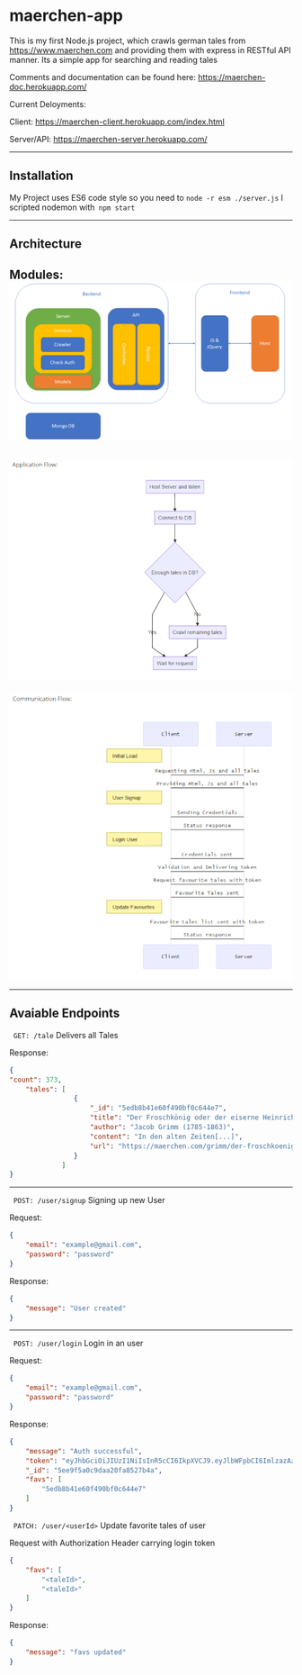 maerchen-app
===================


This is my first Node.js project, which crawls german tales from https://www.maerchen.com and providing them with express in RESTful API manner.
Its a simple app for searching and reading tales

Comments and documentation can be found here: https://maerchen-doc.herokuapp.com/

Current Deloyments:

Client: https://maerchen-client.herokuapp.com/index.html

Server/API: https://maerchen-server.herokuapp.com/

----------
Installation
-------------
My Project uses ES6 code style so you need to ``` node -r esm ./server.js ```
I scripted nodemon with``` npm start```
 
----------


Architecture
-------------
Modules:
![Architecture](https://github.com/isk030/maerchen-app/raw/master/m%C3%A4rchen-app-arch.png)
-------------

![Flow](https://github.com/isk030/maerchen-app/raw/master/Flow.PNG)
-------------

![Sequence](https://github.com/isk030/maerchen-app/raw/master/sequence.PNG)


----------
Avaiable Endpoints
-------------
``` GET: /tale```
Delivers all Tales

Response:
```json
{
"count": 373,
    "tales": [
		        {
		            "_id": "5edb8b41e60f490bf0c644e7",
		            "title": "Der Froschkönig oder der eiserne Heinrich",
		            "author": "Jacob Grimm (1785-1863)",
		            "content": "In den alten Zeiten[...]",
		            "url": "https://maerchen.com/grimm/der-froschkoenig.php"
		        }
			 ]
}
```


----------


``` POST: /user/signup```
Signing up new User

Request:
```json
{
    "email": "example@gmail.com",
    "password": "password"
}
```
Response:
```json
{
    "message": "User created"
}
```

----------
``` POST: /user/login```
Login in an user

Request:
```json
{
    "email": "example@gmail.com",
    "password": "password"
}
```
Response:
```json
{
    "message": "Auth successful",
    "token": "eyJhbGciOiJIUzI1NiIsInR5cCI6IkpXVCJ9.eyJlbWFpbCI6ImlzazAzMEBnbWFpbC5jb20iLCJ1c2VySWQiOiI1ZWU5ZjVhMGM5ZGFhMjBmYTg1MjdiNGEiLCJpYXQiOjE1OTMwMDY1MjksImV4cCI6MTU5MzAxMDEyOX0.FQ28okybq35_YNWRZmiYI4eP8YOCgX1P29J1Z8FAAys",
    "_id": "5ee9f5a0c9daa20fa8527b4a",
    "favs": [
        "5edb8b41e60f490bf0c644e7"
    ]
}
```

``` PATCH: /user/<userId>```
Update favorite tales of user

Request with Authorization Header carrying login token
```json
{
    "favs": [
        "<taleId>",
        "<taleId>"
    ]
}
```
Response:
```json
{
    "message": "favs updated"
}
```
